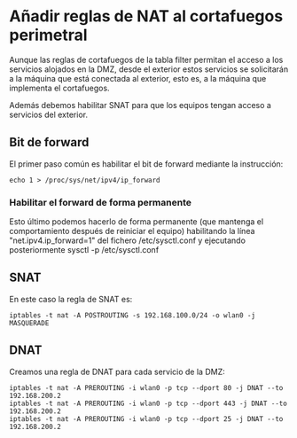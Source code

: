 # Añadir reglas de NAT al cortafuegos perimetral

Aunque las reglas de cortafuegos de la tabla filter permitan el acceso
a los servicios alojados en la DMZ, desde el exterior estos servicios
se solicitarán a la máquina que está conectada al exterior, esto es, a
la máquina que implementa el cortafuegos.

Además debemos habilitar SNAT para que los equipos tengan acceso a
servicios del exterior.

## Bit de forward

El primer paso común es habilitar el bit de forward mediante la
instrucción:

```
echo 1 > /proc/sys/net/ipv4/ip_forward
```

### Habilitar el forward de forma permanente

Esto último podemos hacerlo de forma permanente (que mantenga el
comportamiento después de reiniciar el equipo) habilitando la línea
"net.ipv4.ip_forward=1" del fichero /etc/sysctl.conf y ejecutando
posteriormente sysctl -p /etc/sysctl.conf

## SNAT

En este caso la regla de SNAT es:

```
iptables -t nat -A POSTROUTING -s 192.168.100.0/24 -o wlan0 -j MASQUERADE
```

## DNAT

Creamos una regla de DNAT para cada servicio de la DMZ:

```
iptables -t nat -A PREROUTING -i wlan0 -p tcp --dport 80 -j DNAT --to 192.168.200.2
iptables -t nat -A PREROUTING -i wlan0 -p tcp --dport 443 -j DNAT --to 192.168.200.2
iptables -t nat -A PREROUTING -i wlan0 -p tcp --dport 25 -j DNAT --to 192.168.200.2
```


